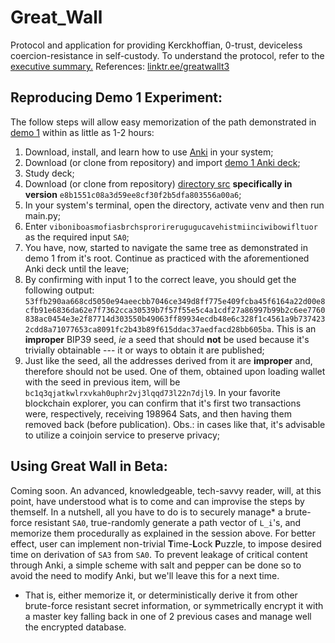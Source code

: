 # Great_Wall
Protocol and application for providing Kerckhoffian, 0-trust, deviceless coercion-resistance in self-custody. To understand the protocol, refer to the [executive summary.](./docs/executive_summary.md)
References: [linktr.ee/greatwallt3](https://linktr.ee/greatwallt3)

## Reproducing Demo 1 Experiment:

The follow steps will allow easy memorization of the path demonstrated in [demo 1](https://drive.proton.me/urls/GQZDRPBKE8#33ZVNJBXKAMd) within as little as 1-2 hours:

1. Download, install, and learn how to use [Anki](https://apps.ankiweb.net/) in your system;
2. Download (or clone from repository) and import [demo 1 Anki deck](https://github.com/Yuri-SVB/Great_Wall/blob/main/demos/GW_procedural_memory_1.apkg);
3. Study deck;
4. Download (or clone from repository) [directory src](./src) **specifically in version** ```e8b1551c08a3d59ee8cf30f2b5dfa803556a00a6```;
5. In your system's terminal, open the directory, activate venv and then run main.py;
6. Enter ```viboniboasmofiasbrchsprorirerugugucavehistmiinciwibowifltuor``` as the required input ```SA0```;
7. You have, now, started to navigate the same tree as demonstrated in demo 1 from it's root. Continue as practiced with the aforementioned Anki deck until the leave;
8. By confirming with input 1 to the correct leave, you should get the following output: ```53ffb290aa668cd5050e94aeecbb7046ce349d8ff775e409fcba45f6164a22d00e8cfb91e6836da62e7f7362cca30539b7f57f55e5c4a1cdf27a86997b99b2c6ee7760838ac0454e3e2f87714d303550b49063ff89934ecdb48e6c328f1c4561a9b7374232cdd8a71077653ca8091fc2b43b89f615ddac37aedfacd28bb605ba```. This is an **improper** BIP39 seed, _ie_ a seed that should **not** be used because it's trivially obtainable --- it or ways to obtain it are published;
9. Just like the seed, all the addresses derived from it are **improper** and, therefore should not be used. One of them, obtained upon loading wallet with the seed in previous item, will be ```bc1q3qjatkwlrxvkah0uphr2vj3lqqd73l22n7djl9```. In your favorite blockchain explorer, you can confirm that it's first two transactions were, respectively, receiving 198964 Sats, and then having them removed back (before publication). Obs.: in cases like that, it's advisable to utilize a coinjoin service to preserve privacy;

## Using Great Wall in Beta:

Coming soon. An advanced, knowledgeable, tech-savvy reader, will, at this point, have understood what is to come and can improvise the steps by themself. In a nutshell, all you have to do is to securely manage* a brute-force resistant ```SA0```, true-randomly generate a path vector of ```L_i```'s, and memorize them procedurally as explained in the session above. For better effect, user can implement non-trivial **T**ime-**L**ock **P**uzzle, to impose desired time on derivation of ```SA3``` from ```SA0```. To prevent leakage of critical content through Anki, a simple scheme with salt and pepper can be done so to avoid the need to modify Anki, but we'll leave this for a next time.

* That is, either memorize it, or deterministically derive it from other brute-force resistant secret information, or symmetrically encrypt it with a master key falling back in one of 2 previous cases and manage well the encrypted database.
